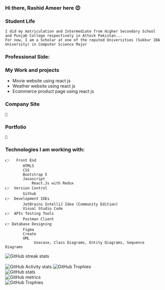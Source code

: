 ### Hi there, Rashid Ameer here 😍 

    
### Student Life
    I did my matriculation and Intermediate from Higher Secondary School and Punjab College respectively in Attock Pakistan... 
    For now, I am a Scholar at one of the reputed Universities (Sukkur IBA University) in Computer Science Major

###  Professional Side:

### My Work and projects
   * Movie website using react js
   * Weather website using react js
   * Ecommerce product page using react js
### Company Site 
    🔗 
    
### Portfolio    
    🔗 

### Technologies I am working with:       
    👉	Front End
            HTML5
            CSS 
            Bootstrap 5
            Javascript
                React.Js with Redux
    👉  Version Control
            Github
    👉  Development IDEs
            JetBrains IntelliJ Idea (Community Edition)
            Visual Studio Code
    👉  APIs Testing Tools
            Postman Client
    👉 Database Designing
            Figma
            Create
            UML
                 Usecase, Class Diagrams, Entity Diagrams, Sequence Diagrams
![GitHub streak stats](https://github-readme-streak-stats.herokuapp.com/?user=RA-Offical)  
<br/>
 ![GitHub Activity stats]( https://activity-graph.herokuapp.com/graph?username=RA-Offical)
![GitHub Trophies ](https://github-profile-trophy.vercel.app/?username=RA-Offical)  
![GitHub stats](https://github-readme-stats.vercel.app/api?username=RA-Offical&show_icons=true&theme=dark)  
![GitHub metrics](https://metrics.lecoq.io/RA-Offical)  
![GitHub Trophies ](https://github-readme-stats.vercel.app/api/top-langs/?username=RA-Offical)  

